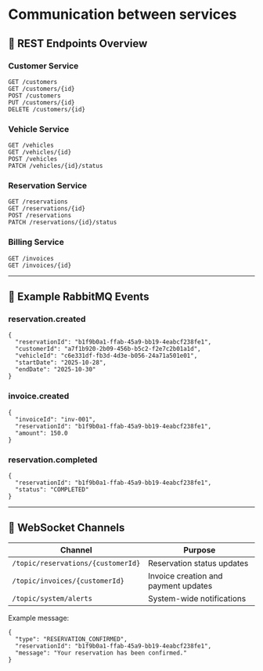 # Communication between services

## 🔌 REST Endpoints Overview

### Customer Service

```
GET /customers
GET /customers/{id}
POST /customers
PUT /customers/{id}
DELETE /customers/{id}
```

### Vehicle Service

```
GET /vehicles
GET /vehicles/{id}
POST /vehicles
PATCH /vehicles/{id}/status
```

### Reservation Service

```
GET /reservations
GET /reservations/{id}
POST /reservations
PATCH /reservations/{id}/status
```

### Billing Service

```
GET /invoices
GET /invoices/{id}
```
---

## 💬 Example RabbitMQ Events

### reservation.created

```
{
  "reservationId": "b1f9b0a1-ffab-45a9-bb19-4eabcf238fe1",
  "customerId": "a7f1b920-2b09-456b-b5c2-f2e7c2b01a1d",
  "vehicleId": "c6e331df-fb3d-4d3e-b056-24a71a501e01",
  "startDate": "2025-10-28",
  "endDate": "2025-10-30"
}
```

### invoice.created

```
{
  "invoiceId": "inv-001",
  "reservationId": "b1f9b0a1-ffab-45a9-bb19-4eabcf238fe1",
  "amount": 150.0
}
```

### reservation.completed

```
{
  "reservationId": "b1f9b0a1-ffab-45a9-bb19-4eabcf238fe1",
  "status": "COMPLETED"
}
```
---

## 🔔 WebSocket Channels

| Channel                            | Purpose                              |
|------------------------------------|--------------------------------------|
| `/topic/reservations/{customerId}` | Reservation status updates           |
| `/topic/invoices/{customerId}`     | Invoice creation and payment updates |
| `/topic/system/alerts`             | System-wide notifications            |

Example message:

```
{
  "type": "RESERVATION_CONFIRMED",
  "reservationId": "b1f9b0a1-ffab-45a9-bb19-4eabcf238fe1",
  "message": "Your reservation has been confirmed."
}
```
